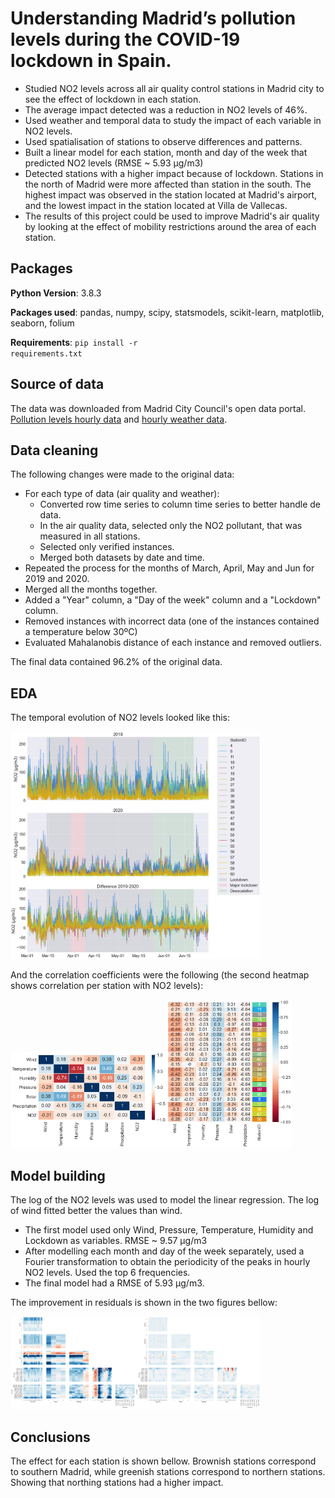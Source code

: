 #  Understanding Madrid’s pollution levels during the COVID-19 lockdown in Spain.
- Studied NO2 levels across all air quality control stations in Madrid city to see the effect of lockdown in each station. 
- The average impact detected was a reduction in NO2 levels of 46%. 
- Used weather and temporal data to study the impact of each variable in NO2 levels.
- Used spatialisation of stations to observe differences and patterns.
- Built a linear model for each station, month and day of the week that predicted NO2 levels (RMSE ~ 5.93 µg/m3)
- Detected stations with a higher impact because of lockdown. Stations in the north of Madrid were more affected than station in the south. The highest impact was observed in the station located at Madrid's airport, and the lowest impact in the station located at Villa de Vallecas. 
- The results of this project could be used to improve Madrid's air quality by looking at the effect of mobility restrictions around the area of each station. 

## Packages
**Python Version**: 3.8.3

**Packages used**: pandas, numpy, scipy, statsmodels, scikit-learn, matplotlib, seaborn, folium

**Requirements**: <code>pip install -r requirements.txt</code>

## Source of data
The data was downloaded from Madrid City Council's open data portal. [Pollution levels hourly data](https://datos.madrid.es/portal/site/egob/menuitem.c05c1f754a33a9fbe4b2e4b284f1a5a0/?vgnextoid=f3c0f7d512273410VgnVCM2000000c205a0aRCRD&vgnextchannel=374512b9ace9f310VgnVCM100000171f5a0aRCRD&vgnextfmt=default) and [hourly weather data](https://datos.madrid.es/sites/v/index.jsp?vgnextoid=fa8357cec5efa610VgnVCM1000001d4a900aRCRD&vgnextchannel=374512b9ace9f310VgnVCM100000171f5a0aRCRD). 

## Data cleaning
The following changes were made to the original data:
- For each type of data (air quality and weather):
	- Converted row time series to column time series to better handle de data. 
	- In the air quality data, selected only the NO2 pollutant, that was measured in all stations. 
	- Selected only verified instances. 
	- Merged both datasets by date and time.
- Repeated the process for the months of March, April, May and Jun for 2019 and 2020. 
- Merged all the months together. 
- Added a "Year" column, a "Day of the week" column and a "Lockdown" column. 
- Removed instances with incorrect data (one of the instances contained a temperature below 30ºC)
- Evaluated Mahalanobis distance of each instance and removed outliers. 

The final data contained 96.2% of the original data. 

## EDA
The temporal evolution of NO2 levels looked like this:

<img src="https://github.com/jorgerodpen/MadridPollution/blob/main/temporalevolution.png" width="400">

And the correlation coefficients were the following (the second heatmap shows correlation per station with NO2 levels):

<img src="https://github.com/jorgerodpen/MadridPollution/blob/main/correlation2.png" width="250"><img src="https://github.com/jorgerodpen/MadridPollution/blob/main/correlation.png" width="200">

## Model building
The log of the NO2 levels was used to model the linear regression. The log of wind fitted better the values than wind. 
- The first model used only Wind, Pressure, Temperature, Humidity and Lockdown as variables. RMSE ~ 9.57 µg/m3
- After modelling each month and day of the week separately, used a Fourier transformation to obtain the periodicity of the peaks in hourly NO2 levels. Used the top 6 frequencies. 
- The final model had a RMSE of 5.93 µg/m3.

The improvement in residuals is shown in the two figures bellow: 

<img src="https://github.com/jorgerodpen/MadridPollution/blob/main/residuals1.png" width="200"><img src="https://github.com/jorgerodpen/MadridPollution/blob/main/residuals2.png" width="200">

## Conclusions 
The effect for each station is shown bellow. Brownish stations correspond to southern Madrid, while greenish stations correspond to northern stations. Showing that northing stations had a higher impact. 